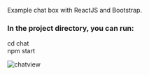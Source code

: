 Example chat box with ReactJS and Bootstrap.

### In the project directory, you can run:

cd chat <br />
npm start

![chatview](https://user-images.githubusercontent.com/24212854/36397223-c534fa84-15d2-11e8-9575-fcfc85747398.png)
